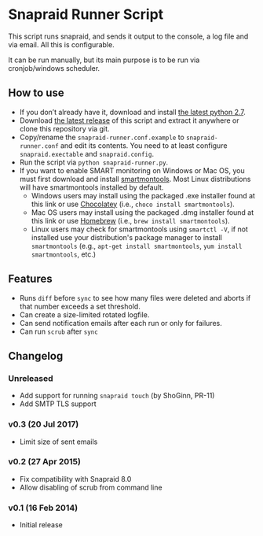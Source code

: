 # Snapraid Runner Script

This script runs snapraid, and sends it output to the console, a log file and
via email. All this is configurable.

It can be run manually, but its main purpose is to be run via cronjob/windows
scheduler.

## How to use
* If you don’t already have it, download and install
  [the latest python 2.7](http://www.python.org/getit/).
* Download [the latest release](https://github.com/Chronial/snapraid-runner/releases)
  of this script and extract it anywhere or clone this repository via git.
* Copy/rename the `snapraid-runner.conf.example` to `snapraid-runner.conf` and
  edit its contents. You need to at least configure `snapraid.exectable` and
  `snapraid.config`.
* Run the script via `python snapraid-runner.py`.
* If you want to enable SMART monitoring on Windows or Mac OS, you must first
  download and install [smartmontools](https://www.smartmontools.org/wiki/Download).
  Most Linux distributions will have smartmontools installed by default.
  * Windows users may install using the packaged .exe installer found at this link or
    use [Chocolatey](https://chocolatey.org/) (i.e., `choco install smartmontools`).
  * Mac OS users may install using the packaged .dmg installer found at this link or
    use [Homebrew](https://brew.sh/) (i.e., `brew install smartmontools`).
  * Linux users may check for smartmontools using `smartctl -V`, if not installed use
    your distribution's package manager to install `smartmontools`
    (e.g., `apt-get install smartmontools`, `yum install smartmontools`, etc.)

## Features
* Runs `diff` before `sync` to see how many files were deleted and aborts if
  that number exceeds a set threshold.
* Can create a size-limited rotated logfile.
* Can send notification emails after each run or only for failures.
* Can run `scrub` after `sync`

## Changelog
### Unreleased
* Add support for running `snapraid touch` (by ShoGinn, PR-11)
* Add SMTP TLS support

### v0.3 (20 Jul 2017)
* Limit size of sent emails

### v0.2 (27 Apr 2015)
* Fix compatibility with Snapraid 8.0
* Allow disabling of scrub from command line

### v0.1 (16 Feb 2014)
* Initial release
